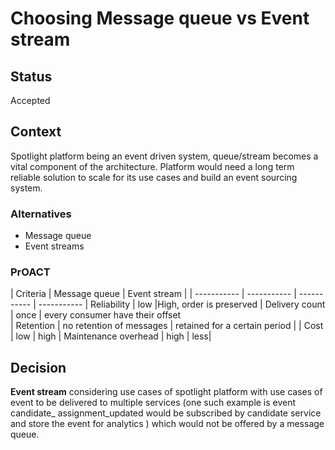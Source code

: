 # Choosing Message queue vs Event stream

## Status
Accepted 

## Context
Spotlight platform being an event driven system, queue/stream becomes a vital component of the architecture. Platform would need a long term reliable solution to scale for its use cases and build an event sourcing system.

### Alternatives
* Message queue
* Event streams


### PrOACT 

| Criteria      | Message queue | Event stream | 
| ----------- | ----------- | ----------- | ----------- 
| Reliability      | low       |High, order is preserved
| Delivery count | once | every consumer have their offset  
| Retention | no retention of messages       | retained for a certain period | 
| Cost | low        | high | 
Maintenance overhead | high | less|

## Decision
**Event stream**
considering use cases of spotlight platform with use cases of event to be delivered to multiple services (one such example is event candidate_ assignment_updated would be subscribed by candidate service and store the event for analytics ) which would not be offered by a message queue. 
